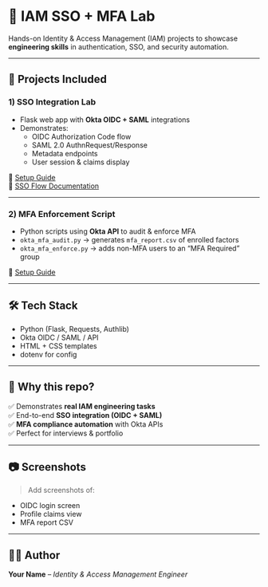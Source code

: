 # 🔐 IAM SSO + MFA Lab

Hands-on Identity & Access Management (IAM) projects to showcase **engineering skills** in authentication, SSO, and security automation.

---

## 📌 Projects Included

### 1) SSO Integration Lab
- Flask web app with **Okta OIDC + SAML** integrations  
- Demonstrates:
  - OIDC Authorization Code flow
  - SAML 2.0 AuthnRequest/Response
  - Metadata endpoints
  - User session & claims display

🔗 [Setup Guide](sso-integration-lab/README.md)  
📄 [SSO Flow Documentation](sso-integration-lab/docs/SSO_Flow.md)

---

### 2) MFA Enforcement Script
- Python scripts using **Okta API** to audit & enforce MFA
- `okta_mfa_audit.py` → generates `mfa_report.csv` of enrolled factors
- `okta_mfa_enforce.py` → adds non-MFA users to an “MFA Required” group

🔗 [Setup Guide](mfa-enforcement/README.md)

---

## 🛠️ Tech Stack
- Python (Flask, Requests, Authlib)
- Okta OIDC / SAML / API
- HTML + CSS templates
- dotenv for config

---

## 🚀 Why this repo?
✅ Demonstrates **real IAM engineering tasks**  
✅ End-to-end **SSO integration (OIDC + SAML)**  
✅ **MFA compliance automation** with Okta APIs  
✅ Perfect for interviews & portfolio

---

## 📷 Screenshots
> Add screenshots of:
- OIDC login screen
- Profile claims view
- MFA report CSV

---

## 🧑‍💻 Author
**Your Name** – *Identity & Access Management Engineer*  
